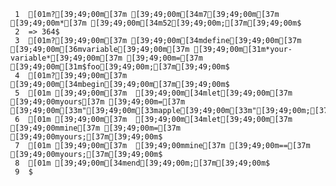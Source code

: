     1	[01m?[39;49;00m[37m [39;49;00m[34m7[39;49;00m[37m [39;49;00m*[37m [39;49;00m[34m52[39;49;00m;[37m[39;49;00m$
     2	=> 364$
     3	[01m?[39;49;00m[37m [39;49;00m[34mdefine[39;49;00m[37m [39;49;00m[36mvariable[39;49;00m[37m [39;49;00m[31m*your-variable*[39;49;00m[37m [39;49;00m=[37m [39;49;00m[31m$foo[39;49;00m;[37m[39;49;00m$
     4	[01m?[39;49;00m[37m [39;49;00m[34mbegin[39;49;00m[37m[39;49;00m$
     5	[01m [39;49;00m[37m  [39;49;00m[34mlet[39;49;00m[37m [39;49;00myours[37m [39;49;00m=[37m [39;49;00m[33m"[39;49;00m[33mapple[39;49;00m[33m"[39;49;00m;[37m[39;49;00m$
     6	[01m [39;49;00m[37m  [39;49;00m[34mlet[39;49;00m[37m [39;49;00mmine[37m [39;49;00m=[37m [39;49;00myours;[37m[39;49;00m$
     7	[01m [39;49;00m[37m  [39;49;00mmine[37m [39;49;00m==[37m [39;49;00myours;[37m[39;49;00m$
     8	[01m [39;49;00m[34mend[39;49;00m;[37m[39;49;00m$
     9	$
